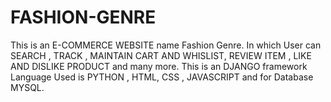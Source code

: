 # FASHION-GENRE
This is an  E-COMMERCE WEBSITE name Fashion Genre. In which User can SEARCH , TRACK , MAINTAIN CART AND WHISLIST, REVIEW ITEM , LIKE AND DISLIKE PRODUCT and many more. This is an DJANGO framework Language Used is PYTHON , HTML, CSS , JAVASCRIPT and for Database MYSQL.  
